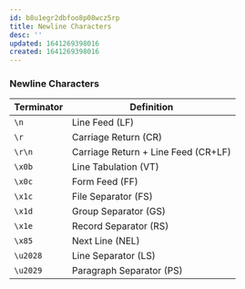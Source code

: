 ```yaml
---
id: b8u1egr2dbfoo8p08wcz5rp
title: Newline Characters
desc: ''
updated: 1641269398016
created: 1641269398016
---
```



### Newline Characters

| Terminator | Definition                          |
| ---------- | ----------------------------------- |
| `\n`       | Line Feed (LF)                      |
| `\r`       | Carriage Return (CR)                |
| `\r\n`     | Carriage Return + Line Feed (CR+LF) |
| `\x0b`     | Line Tabulation (VT)                |
| `\x0c`     | Form Feed (FF)                      |
| `\x1c`     | File Separator (FS)                 |
| `\x1d`     | Group Separator (GS)                |
| `\x1e`     | Record Separator (RS)               |
| `\x85`     | Next Line (NEL)                     |
| `\u2028`   | Line Separator (LS)                 |
| `\u2029`   | Paragraph Separator (PS)            |
